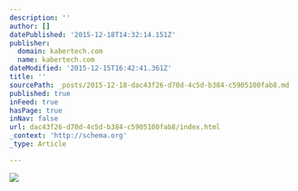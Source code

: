 ```yaml
---
description: ''
author: []
datePublished: '2015-12-18T14:32:14.151Z'
publisher:
  domain: kabertech.com
  name: kabertech.com
dateModified: '2015-12-15T16:42:41.361Z'
title: ''
sourcePath: _posts/2015-12-18-dac43f26-d70d-4c5d-b384-c5905100fab8.md
published: true
inFeed: true
hasPage: true
inNav: false
url: dac43f26-d70d-4c5d-b384-c5905100fab8/index.html
_context: 'http://schema.org'
_type: Article

---
```

![](http://kabertech.com/assets/img/engineer-part1.png)